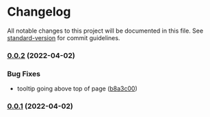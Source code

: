 # Changelog

All notable changes to this project will be documented in this file. See [standard-version](https://github.com/conventional-changelog/standard-version) for commit guidelines.

### [0.0.2](https://github.com/coltonb/pokemon-showdown-type-helper/compare/v0.0.1...v0.0.2) (2022-04-02)


### Bug Fixes

* tooltip going above top of page ([b8a3c00](https://github.com/coltonb/pokemon-showdown-type-helper/commit/b8a3c00da873d976d7442ef2cde26237e6f34314))

### [0.0.1](https://github.com/coltonb/pokemon-showdown-type-helper/compare/v0.1.0...v0.0.1) (2022-04-02)
